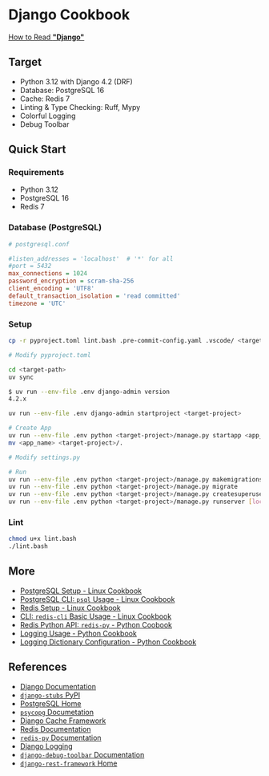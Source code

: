 # Django Cookbook

[How to Read **"Django"**](https://lucas-six.github.io/django-cookbook/audio/django_pronunciation.mp3)

## Target

- Python 3.12 with Django 4.2 (DRF)
- Database: PostgreSQL 16
- Cache: Redis 7
- Linting & Type Checking: Ruff, Mypy
- Colorful Logging
- Debug Toolbar

## Quick Start

### Requirements

- Python 3.12
- PostgreSQL 16
- Redis 7

### Database (PostgreSQL)

```ini
# postgresql.conf

#listen_addresses = 'localhost'  # '*' for all
#port = 5432
max_connections = 1024
password_encryption = scram-sha-256
client_encoding = 'UTF8'
default_transaction_isolation = 'read committed'
timezone = 'UTC'
```

### Setup

```bash
cp -r pyproject.toml lint.bash .pre-commit-config.yaml .vscode/ <target-path>

# Modify pyproject.toml

cd <target-path>
uv sync

$ uv run --env-file .env django-admin version
4.2.x

uv run --env-file .env django-admin startproject <target-project>

# Create App
uv run --env-file .env python <target-project>/manage.py startapp <app_name>
mv <app_name> <target-project>/.

# Modify settings.py

# Run
uv run --env-file .env python <target-project>/manage.py makemigrations
uv run --env-file .env python <target-project>/manage.py migrate
uv run --env-file .env python <target-project>/manage.py createsuperuser
uv run --env-file .env python <target-project>/manage.py runserver [localhost:8000]
```

### Lint

```bash
chmod u+x lint.bash
./lint.bash
```

## More

- [PostgreSQL Setup - Linux Cookbook](https://lucas-six.github.io/linux-cookbook/cookbook/admin/postgresql/postgresql_setup)
- [PostgreSQL CLI: `psql` Usage - Linux Cookbook](https://lucas-six.github.io/linux-cookbook/cookbook/admin/postgresql/postgresql_usage)
- [Redis Setup - Linux Cookbook](https://lucas-six.github.io/linux-cookbook/cookbook/admin/redis/redis_setup)
- [CLI: `redis-cli` Basic Usage - Linux Cookbook](https://lucas-six.github.io/linux-cookbook/cookbook/admin/redis/redis_usage_basic)
- [Redis Python API: `redis-py` - Python Coobook](https://lucas-six.github.io/python-cookbook/cookbook/system_services/redis)
- [Logging Usage - Python Cookbook](https://lucas-six.github.io/python-cookbook/cookbook//core/logging/logging_usage)
- [Logging Dictionary Configuration - Python Cookbook](https://lucas-six.github.io/python-cookbook/cookbook//core/logging/logging_dict_config)

## References

- [Django Documentation](https://docs.djangoproject.com/)
- [`django-stubs` PyPI](https://pypi.org/project/django-stubs/)
- [PostgreSQL Home](https://www.postgresql.org/)
- [`psycopg` Documetation](https://www.psycopg.org/psycopg3/docs/)
- [Django Cache Framework](https://docs.djangoproject.com/en/4.2/topics/cache/)
- [Redis Documentation](https://redis.io/docs/)
- [`redis-py` Documentation](https://redis.readthedocs.io/en/latest/)
- [Django Logging](https://docs.djangoproject.com/en/4.2/topics/logging/)
- [`django-debug-toolbar` Documentation](https://django-debug-toolbar.readthedocs.io/en/latest/)
- [`django-rest-framework` Home](https://www.django-rest-framework.org/)
